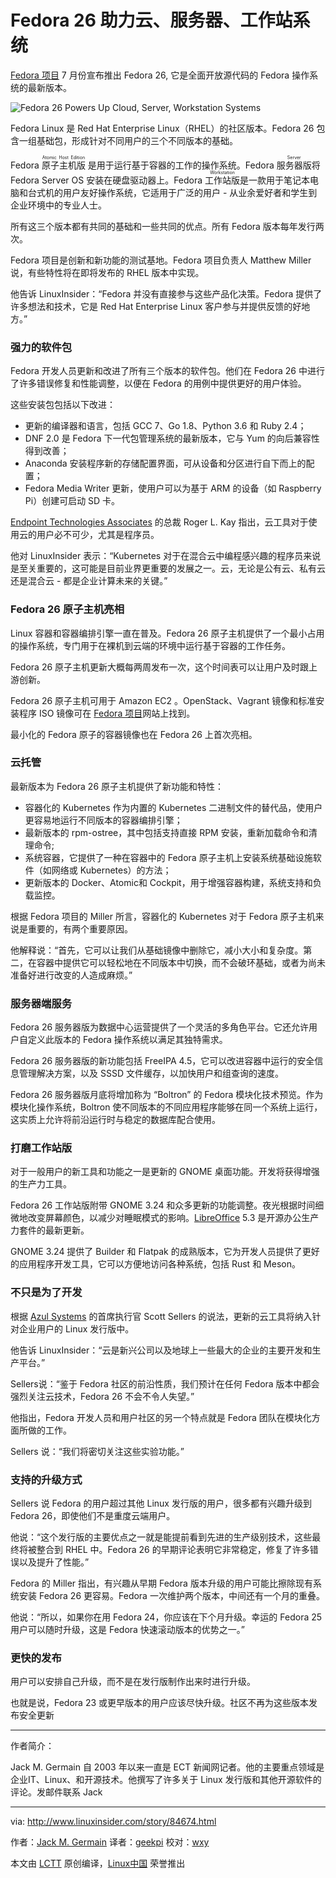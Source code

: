Fedora 26 助力云、服务器、工作站系统
============================================================


[Fedora 项目][4] 7 月份宣布推出 Fedora 26, 它是全面开放源代码的 Fedora 操作系统的最新版本。

![Fedora 26 Powers Up Cloud, Server, Workstation Systems](http://www.linuxinsider.com/ai/631127/fedora.jpg)

Fedora Linux 是 Red Hat Enterprise Linux（RHEL）的社区版本。Fedora 26 包含一组基础包，形成针对不同用户的三个不同版本的基础。

Fedora <ruby>原子主机版<rt>Atomic Host Edition</rt></ruby> 是用于运行基于容器的工作的操作系统。Fedora <ruby>服务器版<rt>Server</rt></ruby>将 Fedora Server OS 安装在硬盘驱动器上。Fedora <ruby>工作站版<rt>Workstation</rt></ruby>是一款用于笔记本电脑和台式机的用户友好操作系统，它适用于广泛的用户 - 从业余爱好者和学生到企业环境中的专业人士。

所有这三个版本都有共同的基础和一些共同的优点。所有 Fedora 版本每年发行两次。

Fedora 项目是创新和新功能的测试基地。Fedora 项目负责人 Matthew Miller 说，有些特性将在即将发布的 RHEL 版本中实现。

他告诉 LinuxInsider：“Fedora 并没有直接参与这些产品化决策。Fedora 提供了许多想法和技术，它是 Red Hat Enterprise Linux 客户参与并提供反馈的好地方。”

### 强力的软件包

Fedora 开发人员更新和改进了所有三个版本的软件包。他们在 Fedora 26 中进行了许多错误修复和性能调整，以便在 Fedora 的用例中提供更好的用户体验。

这些安装包包括以下改进：

*   更新的编译器和语言，包括 GCC 7、Go 1.8、Python 3.6 和 Ruby 2.4；
*   DNF 2.0 是 Fedora 下一代包管理系统的最新版本，它与 Yum 的向后兼容性得到改善；
*   Anaconda 安装程序新的存储配置界面，可从设备和分区进行自下而上的配置；
*   Fedora Media Writer 更新，使用户可以为基于 ARM 的设备（如 Raspberry Pi）创建可启动 SD 卡。

[Endpoint Technologies Associates][5] 的总裁 Roger L. Kay 指出，云工具对于使用云的用户必不可少，尤其是程序员。

他对 LinuxInsider 表示：“Kubernetes 对于在混合云中编程感兴趣的程序员来说是至关重要的，这可能是目前业界更重要的发展之一。云，无论是公有云、私有云还是混合云 - 都是企业计算未来的关键。”

### Fedora 26 原子主机亮相

Linux 容器和容器编排引擎一直在普及。Fedora 26 原子主机提供了一个最小占用的操作系统，专门用于在裸机到云端的环境中运行基于容器的工作任务。

Fedora 26 原子主机更新大概每两周发布一次，这个时间表可以让用户及时跟上游创新。

Fedora 26 原子主机可用于 Amazon EC2 。OpenStack、Vagrant 镜像和标准安装程序 ISO 镜像可在 [Fedora 项目][6]网站上找到。

最小化的 Fedora 原子的容器镜像也在 Fedora 26 上首次亮相。

### 云托管

最新版本为 Fedora 26 原子主机提供了新功能和特性：

* 容器化的 Kubernetes 作为内置的 Kubernetes 二进制文件的替代品，使用户更容易地运行不同版本的容器编排引擎；
* 最新版本的 rpm-ostree，其中包括支持直接 RPM 安装，重新加载命令和清理命令;
* 系统容器，它提供了一种在容器中的 Fedora 原子主机上安装系统基础设施软件（如网络或 Kubernetes）的方法；
* 更新版本的 Docker、Atomic和 Cockpit，用于增强容器构建，系统支持和负载监控。

根据 Fedora 项目的 Miller 所言，容器化的 Kubernetes 对于 Fedora 原子主机来说是重要的，有两个重要原因。

他解释说：“首先，它可以让我们从基础镜像中删除它，减小大小和复杂度。第二，在容器中提供它可以轻松地在不同版本中切换，而不会破环基础，或者为尚未准备好进行改变的人造成麻烦。”

### 服务器端服务

Fedora 26 服务器版为数据中心运营提供了一个灵活的多角色平台。它还允许用户自定义此版本的 Fedora 操作系统以满足其独特需求。

Fedora 26 服务器版的新功能包括 FreeIPA 4.5，它可以改进容器中运行的安全信息管理解决方案，以及 SSSD 文件缓存，以加快用户和组查询的速度。

Fedora 26 服务器版月底将增加称为 “Boltron” 的 Fedora 模块化技术预览。作为模块化操作系统，Boltron 使不同版本的不同应用程序能够在同一个系统上运行，这实质上允许将前沿运行时与稳定的数据库配合使用。

### 打磨工作站版

对于一般用户的新工具和功能之一是更新的 GNOME 桌面功能。开发将获得增强的生产力工具。

Fedora 26 工作站版附带 GNOME 3.24 和众多更新的功能调整。夜光根据时间细微地改变屏幕颜色，以减少对睡眠模式的影响。[LibreOffice][7] 5.3 是开源办公生产力套件的最新更新。

GNOME 3.24 提供了 Builder 和 Flatpak 的成熟版本，它为开发人员提供了更好的应用程序开发工具，它可以方便地访问各种系统，包括 Rust 和 Meson。

### 不只是为了开发

根据 [Azul Systems][8] 的首席执行官 Scott Sellers 的说法，更新的云工具将纳入针对企业用户的 Linux 发行版中。

他告诉 LinuxInsider：“云是新兴公司以及地球上一些最大的企业的主要开发和生产平台。”

Sellers说：“鉴于 Fedora 社区的前沿性质，我们预计在任何 Fedora 版本中都会强烈关注云技术，Fedora 26 不会不令人失望。”

他指出，Fedora 开发人员和用户社区的另一个特点就是 Fedora 团队在模块化方面所做的工作。

Sellers 说：“我们将密切关注这些实验功能。”

### 支持的升级方式

Sellers 说 Fedora 的用户超过其他 Linux 发行版的用户，很多都有兴趣升级到 Fedora 26，即使他们不是重度云端用户。

他说：“这个发行版的主要优点之一就是能提前看到先进的生产级别技术，这些最终将被整合到 RHEL 中。Fedora 26 的早期评论表明它非常稳定，修复了许多错误以及提升了性能。”

Fedora 的 Miller 指出，有兴趣从早期 Fedora 版本升级的用户可能比擦除现有系统安装 Fedora 26 更容易。Fedora 一次维护两个版本，中间还有一个月的重叠。

他说：“所以，如果你在用 Fedora 24，你应该在下个月升级。幸运的 Fedora 25 用户可以随时升级，这是 Fedora 快速滚动版本的优势之一。”

### 更快的发布

用户可以安排自己升级，而不是在发行版制作出来时进行升级。

也就是说，Fedora 23 或更早版本的用户应该尽快升级。社区不再为这些版本发布安全更新

--------------------------------------------------------------------------------

作者简介：

Jack M. Germain 自 2003 年以来一直是 ECT 新闻网记者。他的主要重点领域是企业IT、Linux、和开源技术。他撰写了许多关于 Linux 发行版和其他开源软件的评论。发邮件联系 Jack


---------------

via: http://www.linuxinsider.com/story/84674.html

作者：[Jack M. Germain][a]
译者：[geekpi](https://github.com/geekpi)
校对：[wxy](https://github.com/wxy)

本文由 [LCTT](https://github.com/LCTT/TranslateProject) 原创编译，[Linux中国](https://linux.cn/) 荣誉推出

[a]:jack.germain@newsroom.ectnews.comm
[1]:http://www.linuxinsider.com/story/84674.html?rss=1#
[2]:http://www.linuxinsider.com/perl/mailit/?id=84674
[3]:http://www.linuxinsider.com/story/84674.html?rss=1
[4]:https://getfedora.org/
[5]:http://www.ndpta.com/
[6]:https://getfedora.org/
[7]:http://www.libreoffice.org/
[8]:https://www.azul.com/
[9]:http://www.linuxinsider.com/story/84674.html?rss=1
[10]:http://www.linuxinsider.com/story/84674.html?rss=1
